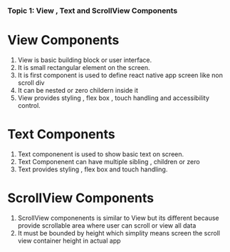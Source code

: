 ### **Topic 1: View , Text and ScrollView Components**

# **View Components**
1.  View is basic building block or user interface. 
2.  It is small rectangular element on the screen. 
3.  It is first component is used to define react native app screen like non scroll div
4.  It can be nested or zero childern inside it
5.  View provides styling , flex box , touch handling and accessibility control.

# **Text Components**
1.  Text componenent is used to show basic text on screen. 
2.  Text Componenent can have multiple sibling , children or zero
3.  Text provides styling , flex box and touch handling.

# **ScrollView Components**
1.  ScrollView componenents is similar to View but its different because provide scrollable area where user can scroll or view all data
2.  It must be bounded by height which simplity means screen the scroll view container height in actual app